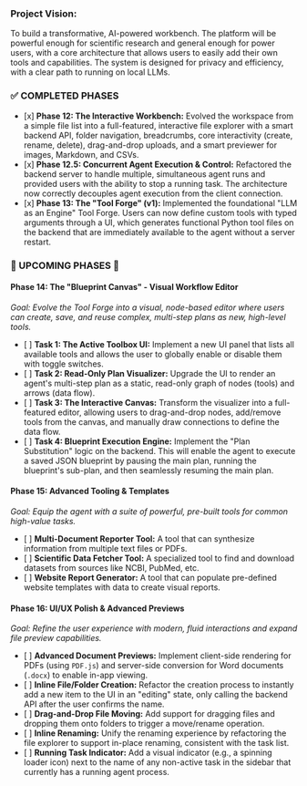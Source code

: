 ### Project Vision:

To build a transformative, AI-powered workbench. The platform will be powerful enough for scientific research and general enough for power users, with a core architecture that allows users to easily add their own tools and capabilities. The system is designed for privacy and efficiency, with a clear path to running on local LLMs.

### ✅ COMPLETED PHASES

-   \[x\] **Phase 12: The Interactive Workbench:** Evolved the workspace from a simple file list into a full-featured, interactive file explorer with a smart backend API, folder navigation, breadcrumbs, core interactivity (create, rename, delete), drag-and-drop uploads, and a smart previewer for images, Markdown, and CSVs.
-   \[x\] **Phase 12.5: Concurrent Agent Execution & Control:** Refactored the backend server to handle multiple, simultaneous agent runs and provided users with the ability to stop a running task. The architecture now correctly decouples agent execution from the client connection.
-   \[x\] **Phase 13: The "Tool Forge" (v1):** Implemented the foundational "LLM as an Engine" Tool Forge. Users can now define custom tools with typed arguments through a UI, which generates functional Python tool files on the backend that are immediately available to the agent without a server restart.

### 🚀 UPCOMING PHASES 🚀

#### Phase 14: The "Blueprint Canvas" - Visual Workflow Editor

_Goal: Evolve the Tool Forge into a visual, node-based editor where users can create, save, and reuse complex, multi-step plans as new, high-level tools._

-   \[ \] **Task 1: The Active Toolbox UI:** Implement a new UI panel that lists all available tools and allows the user to globally enable or disable them with toggle switches.
-   \[ \] **Task 2: Read-Only Plan Visualizer:** Upgrade the UI to render an agent's multi-step plan as a static, read-only graph of nodes (tools) and arrows (data flow).
-   \[ \] **Task 3: The Interactive Canvas:** Transform the visualizer into a full-featured editor, allowing users to drag-and-drop nodes, add/remove tools from the canvas, and manually draw connections to define the data flow.
-   \[ \] **Task 4: Blueprint Execution Engine:** Implement the "Plan Substitution" logic on the backend. This will enable the agent to execute a saved JSON blueprint by pausing the main plan, running the blueprint's sub-plan, and then seamlessly resuming the main plan.

#### Phase 15: Advanced Tooling & Templates

_Goal: Equip the agent with a suite of powerful, pre-built tools for common high-value tasks._

-   \[ \] **Multi-Document Reporter Tool:** A tool that can synthesize information from multiple text files or PDFs.
-   \[ \] **Scientific Data Fetcher Tool:** A specialized tool to find and download datasets from sources like NCBI, PubMed, etc.
-   \[ \] **Website Report Generator:** A tool that can populate pre-defined website templates with data to create visual reports.

#### Phase 16: UI/UX Polish & Advanced Previews

_Goal: Refine the user experience with modern, fluid interactions and expand file preview capabilities._

-   \[ \] **Advanced Document Previews:** Implement client-side rendering for PDFs (using `PDF.js`) and server-side conversion for Word documents (`.docx`) to enable in-app viewing.
-   \[ \] **Inline File/Folder Creation:** Refactor the creation process to instantly add a new item to the UI in an "editing" state, only calling the backend API after the user confirms the name.
-   \[ \] **Drag-and-Drop File Moving:** Add support for dragging files and dropping them onto folders to trigger a move/rename operation.
-   \[ \] **Inline Renaming:** Unify the renaming experience by refactoring the file explorer to support in-place renaming, consistent with the task list.
-   \[ \] **Running Task Indicator:** Add a visual indicator (e.g., a spinning loader icon) next to the name of any non-active task in the sidebar that currently has a running agent process.
